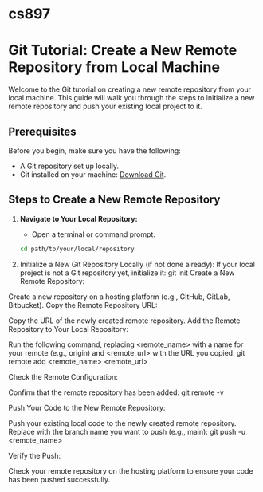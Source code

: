 # cs897
# Git Tutorial: Create a New Remote Repository from Local Machine

Welcome to the Git tutorial on creating a new remote repository from your local machine. This guide will walk you through the steps to initialize a new remote repository and push your existing local project to it.

## Prerequisites

Before you begin, make sure you have the following:
- A Git repository set up locally.
- Git installed on your machine: [Download Git](https://git-scm.com/downloads).

## Steps to Create a New Remote Repository

1. **Navigate to Your Local Repository:**
   - Open a terminal or command prompt.

   ```bash
   cd path/to/your/local/repository

1. Initialize a New Git Repository Locally (if not done already):
If your local project is not a Git repository yet, initialize it:
git init
Create a New Remote Repository:

Create a new repository on a hosting platform (e.g., GitHub, GitLab, Bitbucket).
Copy the Remote Repository URL:

Copy the URL of the newly created remote repository.
Add the Remote Repository to Your Local Repository:

Run the following command, replacing <remote_name> with a name for your remote (e.g., origin) and <remote_url> with the URL you copied:
git remote add <remote_name> <remote_url>

Check the Remote Configuration:

Confirm that the remote repository has been added:
git remote -v

Push Your Code to the New Remote Repository:

Push your existing local code to the newly created remote repository. Replace <branch> with the branch name you want to push (e.g., main):
git push -u <remote_name> <branch>

Verify the Push:

Check your remote repository on the hosting platform to ensure your code has been pushed successfully.


